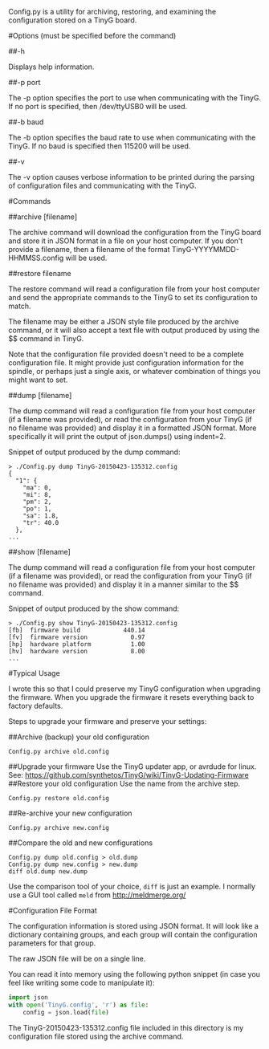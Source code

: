 Config.py is a utility for archiving, restoring, and examining the configuration
stored on a TinyG board.

#Options (must be specified before the command)

##-h

Displays help information.

##-p port

The -p option specifies the port to use when communicating with the TinyG. If
no port is specified, then /dev/ttyUSB0 will be used.

##-b baud

The -b option specifies the baud rate to use when communicating with the TinyG.
If no baud is specified then 115200 will be used.

##-v

The -v option causes verbose information to be printed during the parsing of
configuration files and communicating with the TinyG.

#Commands

##archive [filename]

The archive command will download the configuration from the TinyG board and
store it in JSON format in a file on your host computer. If you don't provide
a filename, then a filename of the format TinyG-YYYYMMDD-HHMMSS.config will be
used.

##restore filename

The restore command will read a configuration file from your host computer and
send the appropriate commands to the TinyG to set its configuration to match.

The filename may be either a JSON style file produced by the archive command,
or it will also accept a text file with output produced by using the $$ command
in TinyG.

Note that the configuration file provided doesn't need to be a complete
configuration file. It might provide just configuration information for the
spindle, or perhaps just a single axis, or whatever combination of things
you might want to set.

##dump [filename]

The dump command will read a configuration file from your host computer (if a
filename was provided), or read the configuration from your TinyG (if no
filename was provided) and display it in a formatted JSON format. More
specifically it will print the output of json.dumps() using indent=2.

Snippet of output produced by the dump command:
```
> ./Config.py dump TinyG-20150423-135312.config 
{
  "1": {
    "ma": 0, 
    "mi": 8, 
    "pm": 2, 
    "po": 1, 
    "sa": 1.8, 
    "tr": 40.0
  }, 
...
```

##show [filename]

The dump command will read a configuration file from your host computer (if a
filename was provided), or read the configuration from your TinyG (if no
filename was provided) and display it in a manner similar to the $$ command.

Snippet of output produced by the show command:
```
> ./Config.py show TinyG-20150423-135312.config 
[fb]  firmware build            440.14
[fv]  firmware version            0.97
[hp]  hardware platform           1.00
[hv]  hardware version            8.00
...
```
#Typical Usage

I wrote this so that I could preserve my TinyG configuration when upgrading
the firmware. When you upgrade the firmware it resets everything back to
factory defaults.

Steps to upgrade your firmware and preserve your settings:

##Archive (backup) your old configuration
```
Config.py archive old.config
```
##Upgrade your firmware
Use the TinyG updater app, or avrdude for linux. See: https://github.com/synthetos/TinyG/wiki/TinyG-Updating-Firmware
##Restore your old configuration
Use the name from the archive step.
```
Config.py restore old.config
```
##Re-archive your new configuration
```
Config.py archive new.config
```
##Compare the old and new configurations
```
Config.py dump old.config > old.dump
Config.py dump new.config > new.dump
diff old.dump new.dump
```
Use the comparison tool of your choice, `diff` is just an example. I normally
use a GUI tool called `meld` from http://meldmerge.org/

#Configuration File Format

The configuration information is stored using JSON format. It will look like
a dictionary containing groups, and each group will contain the configuration
parameters for that group.

The raw JSON file will be on a single line.

You can read it into memory using the following python snippet (in case you
feel like writing some code to manipulate it):
```python
import json
with open('TinyG.config', 'r') as file:
    config = json.load(file)
```

The TinyG-20150423-135312.config file included in this directory is my
configuration file stored using the archive command.
